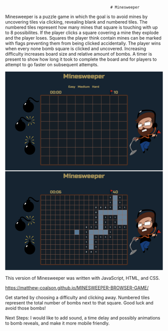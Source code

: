                                                    # Minesweeper



Minesweeper is a puzzle game in which the goal is to avoid mines by uncovering tiles via clicking, revealing blank and numbered tiles. The numbered tiles represent how many mines that square is touching with up to 8 possibilites. If the player clicks a square covering a mine they explode and the player loses. Squares the player think contain mines can be marked with flags preventing them from being clicked accidentally. The player wins when every none bomb square is clicked and uncovered. Increasing difficulty increases board size and relative amount of bombs. A timer is present to show how long it took to complete the board and for players to attempt to go faster on subsequent attempts.

![](imgs/ScreenShot1.png)
![](imgs/ScreenShot2.png)

This version of Minesweeper was written with JavaScript, HTML, and CSS.

https://matthew-coalson.github.io/MINESWEEPER-BROWSER-GAME/

Get started by choosing a difficulty and clicking away. Numbered tiles represent the total number of bombs next to that square. Good luck and avoid those bombs!

Next Steps: I would like to add sound, a time delay and possibly animations to bomb reveals, and make it more mobile friendly.

